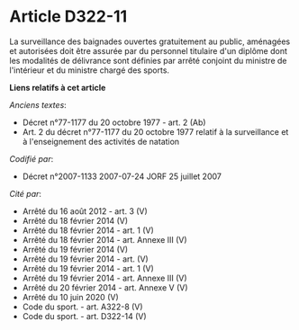 # Article D322-11

La surveillance des baignades ouvertes gratuitement au public, aménagées et autorisées doit être assurée par du personnel
titulaire d'un diplôme dont les modalités de délivrance sont définies par arrêté conjoint du ministre de l'intérieur et du
ministre chargé des sports.

**Liens relatifs à cet article**

_Anciens textes_:

  - Décret n°77-1177 du 20 octobre 1977 - art. 2 (Ab)
  - Art. 2 du décret n°77-1177 du 20 octobre 1977 relatif à la surveillance et à l'enseignement des activités de natation

_Codifié par_:

  - Décret n°2007-1133 2007-07-24 JORF 25 juillet 2007

_Cité par_:

  - Arrêté du 16 août 2012 - art. 3 (V)
  - Arrêté du 18 février 2014 (V)
  - Arrêté du 18 février 2014 - art. 1 (V)
  - Arrêté du 18 février 2014 - art. Annexe III (V)
  - Arrêté du 19 février 2014 (V)
  - Arrêté du 19 février 2014 - art. (V)
  - Arrêté du 19 février 2014 - art. 1 (V)
  - Arrêté du 19 février 2014 - art. Annexe III (V)
  - Arrêté du 20 février 2014 - art. Annexe V (V)
  - Arrêté du 10 juin 2020 (V)
  - Code du sport. - art. A322-8 (V)
  - Code du sport. - art. D322-14 (V)
